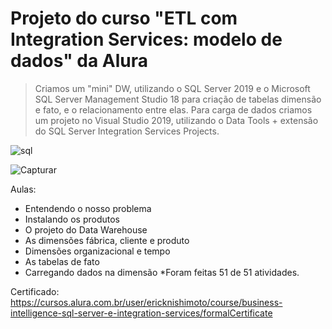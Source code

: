 # Projeto do curso "ETL com Integration Services: modelo de dados" da Alura

> Criamos um "mini" DW, utilizando o SQL Server 2019 e o Microsoft SQL Server Management Studio 18 para criação de tabelas dimensão e fato, e o relacionamento entre elas. Para carga de dados criamos um projeto no Visual Studio 2019, utilizando o Data Tools + extensão do SQL Server Integration Services Projects.

![sql](https://user-images.githubusercontent.com/25754870/183067336-000f7139-a839-4037-a14a-5b0c5941b60a.PNG)

![Capturar](https://user-images.githubusercontent.com/25754870/183065634-7e882ebd-3e0b-41b9-ba89-e3ad35c675c1.PNG)


Aulas:
- Entendendo o nosso problema
- Instalando os produtos
- O projeto do Data Warehouse
- As dimensões fábrica, cliente e produto
- Dimensões organizacional e tempo
- As tabelas de fato
- Carregando dados na dimensão
*Foram feitas 51 de 51 atividades.

Certificado: https://cursos.alura.com.br/user/ericknishimoto/course/business-intelligence-sql-server-e-integration-services/formalCertificate
